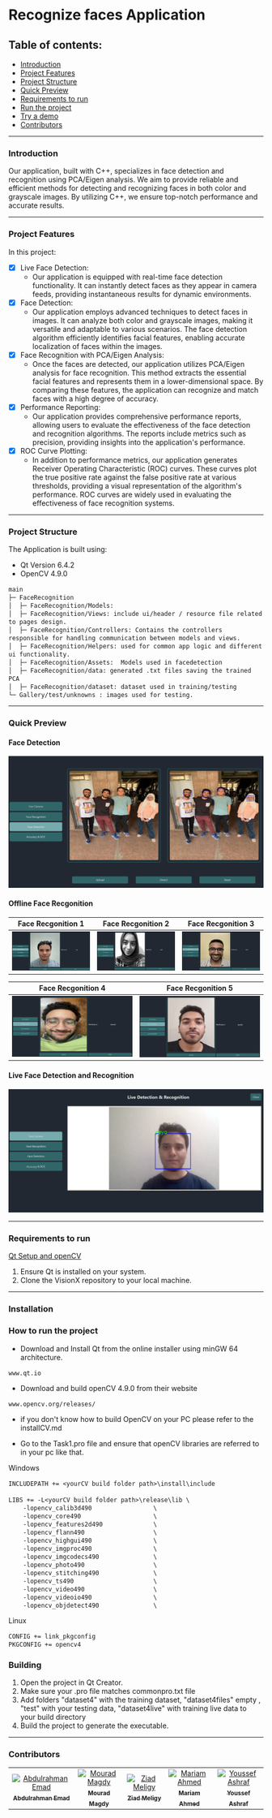 # Recognize faces Application

## Table of contents:

- [Introduction](#introduction)
- [Project Features](#project-features)
- [Project Structure](#project-structure)
- [Quick Preview](#quick-preview)
- [Requirements to run](#Requirements-to-run)
- [Run the project](#Run-the-project)
- [Try a demo](#Try-a-demo)
- [Contributors](#contributors)

---

### Introduction

Our application, built with C++, specializes in face detection and recognition using PCA/Eigen analysis. We aim to provide reliable and efficient methods for detecting and recognizing faces in both color and grayscale images. By utilizing C++, we ensure top-notch performance and accurate results.

---

### Project Features

In this project:

- [x] Live Face Detection:
  - Our application is equipped with real-time face detection functionality. It can instantly detect faces as they appear in camera feeds, providing instantaneous results for dynamic environments.
- [x] Face Detection:
  - Our application employs advanced techniques to detect faces in images. It can analyze both color and grayscale images, making it versatile
    and adaptable to various scenarios. The face detection algorithm efficiently identifies facial features, enabling accurate localization of
    faces within the images.
- [x] Face Recognition with PCA/Eigen Analysis:
  - Once the faces are detected, our application utilizes PCA/Eigen analysis for face recognition. This method extracts the essential facial
    features and represents them in a lower-dimensional space. By comparing these features, the application can recognize and match faces with a
    high degree of accuracy.
- [x] Performance Reporting:
  - Our application provides comprehensive performance reports, allowing users to evaluate the effectiveness of the face detection and
    recognition algorithms. The reports include metrics such as precision, providing insights into the application's performance.
- [x] ROC Curve Plotting:
  - In addition to performance metrics, our application generates Receiver Operating Characteristic (ROC) curves. These curves plot the true
    positive rate against the false positive rate at various thresholds, providing a visual representation of the algorithm's performance. ROC
    curves are widely used in evaluating the effectiveness of face recognition systems.

---

### Project Structure

The Application is built using:

- Qt Version 6.4.2
- OpenCV 4.9.0

```
main
├─ FaceRecognition
│  ├─ FaceRecognition/Models:
│  ├─ FaceRecognition/Views: include ui/header / resource file related to pages design.
│  ├─ FaceRecognition/Controllers: Contains the controllers responsible for handling communication between models and views.
│  ├─ FaceRecognition/Helpers: used for common app logic and different ui functionality.
│  ├─ FaceRecognition/Assets:  Models used in facedetection
│  ├─ FaceRecognition/data: generated .txt files saving the trained PCA
│  ├─ FaceRecognition/dataset: dataset used in training/testing
└─ Gallery/test/unknowns : images used for testing.

```

---

### Quick Preview

#### Face Detection

![Face Detection](demo/face-detection.png)

#### Offline Face Recgonition

| Face Recgonition 1 | Face Recgonition 2 | Face Recgonition 3 |
| :----------------: | :----------------: | :----------------: |
|  ![](demo/1.png)   |  ![](demo/2.png)   |  ![](demo/3.png)   |

| Face Recgonition 4 | Face Recgonition 5 |
| :----------------: | :----------------: |
|  ![](demo/4.png)   |  ![](demo/5.png)   |

#### Live Face Detection and Recognition

![live recognition](demo/live-detection.png)

---

### Requirements to run

[ Qt Setup and openCV ](installCV.md)

1. Ensure Qt is installed on your system.
2. Clone the VisionX repository to your local machine.

---

### Installation

### How to run the project

- Download and Install Qt from the online installer using minGW 64 architecture.

```
www.qt.io
```

- Download and build openCV 4.9.0 from their website

```
www.opencv.org/releases/
```

- if you don't know how to build OpenCV on your PC please refer to the installCV.md

- Go to the Task1.pro file and ensure that openCV libraries are referred to in your pc like that.

Windows

```
INCLUDEPATH += <yourCV build folder path>\install\include

LIBS += -L<yourCV build folder path>\release\lib \
    -lopencv_calib3d490                 \
    -lopencv_core490                    \
    -lopencv_features2d490              \
    -lopencv_flann490                   \
    -lopencv_highgui490                 \
    -lopencv_imgproc490                 \
    -lopencv_imgcodecs490               \
    -lopencv_photo490                   \
    -lopencv_stitching490               \
    -lopencv_ts490                      \
    -lopencv_video490                   \
    -lopencv_videoio490                 \
    -lopencv_objdetect490               \
```

Linux

```pretrained
CONFIG += link_pkgconfig
PKGCONFIG += opencv4
```

### Building

1. Open the project in Qt Creator.
2. Make sure your .pro file matches commonpro.txt file
3. Add folders "dataset4" with the training dataset, "dataset4files" empty , "test" with your testing data, "dataset4live" with training live data to your build directory
4. Build the project to generate the executable.

---

### Contributors

<table>
  <tr>
      <td align="center">
    <a href="https://github.com/abduelrahmanemad" target="_black">
    <img src="https://avatars.githubusercontent.com/u/104274128?v=4" width="150px;" alt="Abdulrahman Emad"/>
    <br />
    <sub><b>Abdulrahman Emad</b></sub></a>
    </td>
    <td align="center">
    <a href="https://github.com/mouradmagdy" target="_black">
    <img src="https://avatars.githubusercontent.com/u/89527761?v=4" width="150px;" alt="Mourad Magdy"/>
    <br />
    <sub><b>Mourad Magdy</b></sub></a>
    <td align="center">
    <a href="https://github.com/ZiadMeligy" target="_black">
    <img src="https://avatars.githubusercontent.com/u/89343979?v=4" width="150px;" alt="Ziad Meligy"/>
    <br />
    <sub><b>Ziad Meligy</b></sub></a>
    </td>
    </td>
    <td align="center">
    <a href="https://github.com/Maskuerade" target="_black">
    <img src="https://avatars.githubusercontent.com/u/106713214?v=4" width="150px;" alt="Mariam Ahmed"/>
    <br />
    <sub><b>Mariam Ahmed</b></sub></a>
    </td>
     <td align="center">
    <a href="https://github.com/Youssef-Ashraf71" target="_black">
    <img src="https://avatars.githubusercontent.com/u/83988379?v=4" width="150px;" alt="Youssef Ashraf"/>
    <br />
    <sub><b>Youssef Ashraf</b></sub></a>
    </td>
      </tr>
 </table>
